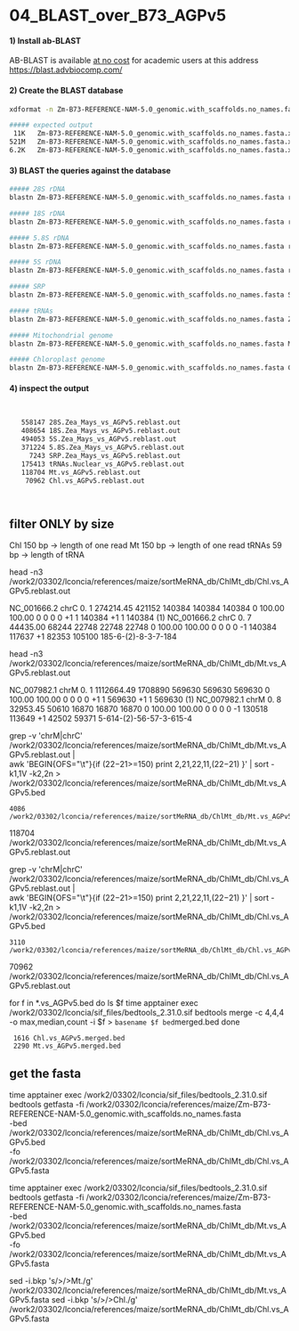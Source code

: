 # 04_BLAST_over_B73_AGPv5

#### 

#### 1) Install ab-BLAST

AB-BLAST is available <ins> at no cost</ins> for academic users at this address https://blast.advbiocomp.com/ 

#### 2) Create the BLAST database
```bash
xdformat -n Zm-B73-REFERENCE-NAM-5.0_genomic.with_scaffolds.no_names.fasta

##### expected output
 11K   Zm-B73-REFERENCE-NAM-5.0_genomic.with_scaffolds.no_names.fasta.xnd
521M   Zm-B73-REFERENCE-NAM-5.0_genomic.with_scaffolds.no_names.fasta.xns
6.2K   Zm-B73-REFERENCE-NAM-5.0_genomic.with_scaffolds.no_names.fasta.xnt
``` 
#### 3) BLAST the queries against the database

```bash
##### 28S rDNA
blastn Zm-B73-REFERENCE-NAM-5.0_genomic.with_scaffolds.no_names.fasta rRNA.Zm-B73-REFERENCE-NAM-5.0_genomic.with_scaffolds.28S.fasta cpus=24 M=+3 N=-7 E=1e-16  mformat=2 links hspsepQmax=100 hspsepSmax=3500 sump pingpong warnings > 28S.Zea_Mays_vs_AGPv5.reblast.out

##### 18S rDNA
blastn Zm-B73-REFERENCE-NAM-5.0_genomic.with_scaffolds.no_names.fasta rRNA.Zm-B73-REFERENCE-NAM-5.0_genomic.with_scaffolds.18S.fasta cpus=24 M=+3 N=-7 E=1e-16  mformat=2 links hspsepQmax=100 hspsepSmax=3500 sump pingpong warnings > 18S.Zea_Mays_vs_AGPv5.reblast.out  

##### 5.8S rDNA
blastn Zm-B73-REFERENCE-NAM-5.0_genomic.with_scaffolds.no_names.fasta rRNA.Zm-B73-REFERENCE-NAM-5.0_genomic.with_scaffolds.5.8S.fasta cpus=24 M=+3 N=-7 E=1e-16  mformat=2 links hspsepQmax=100 hspsepSmax=3500 sump pingpong warnings > 5.8S.Zea_Mays_vs_AGPv5.reblast.out  

##### 5S rDNA
blastn Zm-B73-REFERENCE-NAM-5.0_genomic.with_scaffolds.no_names.fasta rRNA.Zm-B73-REFERENCE-NAM-5.0_genomic.with_scaffolds.5S.fasta cpus=24 M=+3 N=-7 E=1e-16  mformat=2 links hspsepQmax=100 hspsepSmax=3500 sump pingpong warnings > 5S.Zea_Mays_vs_AGPv5.reblast.out

##### SRP
blastn Zm-B73-REFERENCE-NAM-5.0_genomic.with_scaffolds.no_names.fasta SRP_RNA.lin.lenght.fasta cpus=48 M=+3 N=-7 E=1e-16 mformat=2 links sump pingpong warnings > SRP.Zea_Mays_vs_AGPv5.reblast.out

##### tRNAs 
blastn Zm-B73-REFERENCE-NAM-5.0_genomic.with_scaffolds.no_names.fasta Zea_mays.Nuclear.fa cpus=24 M=+3 N=-7 E=1e-16 mformat=2 links hspsepQmax=30 hspsepSmax=30 sump pingpong warnings > tRNAs.Nuclear_vs_AGPv5.reblast.out 

##### Mitochondrial genome 
blastn Zm-B73-REFERENCE-NAM-5.0_genomic.with_scaffolds.no_names.fasta Mt.NC_007982.1.fasta cpus=24 M=+3 N=-7 E=1e-16 mformat=2 links sump pingpong warnings >  Mt.vs_AGPv5.reblast.out 

##### Chloroplast genome
blastn Zm-B73-REFERENCE-NAM-5.0_genomic.with_scaffolds.no_names.fasta Chl.NC_001666.2.fasta cpus=24 M=+3 N=-7 E=1e-16 mformat=2 links sump pingpong warnings > Chl.vs_AGPv5.reblast.out
```

#### 4) inspect the output

```bash


   558147 28S.Zea_Mays_vs_AGPv5.reblast.out
   408654 18S.Zea_Mays_vs_AGPv5.reblast.out
   494053 5S.Zea_Mays_vs_AGPv5.reblast.out
   371224 5.8S.Zea_Mays_vs_AGPv5.reblast.out   
     7243 SRP.Zea_Mays_vs_AGPv5.reblast.out
   175413 tRNAs.Nuclear_vs_AGPv5.reblast.out
   118704 Mt.vs_AGPv5.reblast.out
    70962 Chl.vs_AGPv5.reblast.out




```



## filter ONLY by size
      
Chl     150 bp -> length of one read
Mt      150 bp -> length of one read
tRNAs    59 bp -> length of tRNA







head -n3 /work2/03302/lconcia/references/maize/sortMeRNA_db/ChlMt_db/Chl.vs_AGPv5.reblast.out

NC_001666.2 chrC    0.  1   274214.45   421152  140384  140384  140384  0   100.00  100.00  0   0   0   0   +1  1   140384  +1  1   140384  (1)
NC_001666.2 chrC    0.  7   44435.00    68244   22748   22748   22748   0   100.00  100.00  0   0   0   0   -1  140384  117637  +1  82353   105100  185-6-(2)-8-3-7-184



head -n3 /work2/03302/lconcia/references/maize/sortMeRNA_db/ChlMt_db/Mt.vs_AGPv5.reblast.out

NC_007982.1 chrM    0.  1   1112664.49  1708890 569630  569630  569630  0   100.00  100.00  0   0   0   0   +1  1   569630  +1  1   569630  (1)
NC_007982.1 chrM    0.  8   32953.45    50610   16870   16870   16870   0   100.00  100.00  0   0   0   0   -1  130518  113649  +1  42502   59371   5-614-(2)-56-57-3-615-4





grep  -v 'chrM\|chrC' /work2/03302/lconcia/references/maize/sortMeRNA_db/ChlMt_db/Mt.vs_AGPv5.reblast.out | \
awk 'BEGIN{OFS="\t"}{if ($22-$21>=150) print $2,$21,$22,$11,($22-$21) }' | sort -k1,1V -k2,2n > /work2/03302/lconcia/references/maize/sortMeRNA_db/ChlMt_db/Mt.vs_AGPv5.bed

    4086 /work2/03302/lconcia/references/maize/sortMeRNA_db/ChlMt_db/Mt.vs_AGPv5.bed
  118704 /work2/03302/lconcia/references/maize/sortMeRNA_db/ChlMt_db/Mt.vs_AGPv5.reblast.out
 

grep  -v 'chrM\|chrC' /work2/03302/lconcia/references/maize/sortMeRNA_db/ChlMt_db/Chl.vs_AGPv5.reblast.out | \
awk 'BEGIN{OFS="\t"}{if ($22-$21>=150) print $2,$21,$22,$11,($22-$21) }' | sort -k1,1V -k2,2n > /work2/03302/lconcia/references/maize/sortMeRNA_db/ChlMt_db/Chl.vs_AGPv5.bed
 

    3110 /work2/03302/lconcia/references/maize/sortMeRNA_db/ChlMt_db/Chl.vs_AGPv5.bed
   70962 /work2/03302/lconcia/references/maize/sortMeRNA_db/ChlMt_db/Chl.vs_AGPv5.reblast.out



for f in *.vs_AGPv5.bed
do
ls $f
time apptainer exec /work2/03302/lconcia/sif_files/bedtools_2.31.0.sif bedtools merge -c 4,4,4 -o max,median,count -i $f > `basename $f bed`merged.bed
done


     1616 Chl.vs_AGPv5.merged.bed
     2290 Mt.vs_AGPv5.merged.bed


## get the fasta 

time apptainer exec /work2/03302/lconcia/sif_files/bedtools_2.31.0.sif bedtools getfasta -fi /work2/03302/lconcia/references/maize/Zm-B73-REFERENCE-NAM-5.0_genomic.with_scaffolds.no_names.fasta \
-bed  /work2/03302/lconcia/references/maize/sortMeRNA_db/ChlMt_db/Chl.vs_AGPv5.bed \
-fo   /work2/03302/lconcia/references/maize/sortMeRNA_db/ChlMt_db/Chl.vs_AGPv5.fasta


time apptainer exec /work2/03302/lconcia/sif_files/bedtools_2.31.0.sif bedtools getfasta -fi /work2/03302/lconcia/references/maize/Zm-B73-REFERENCE-NAM-5.0_genomic.with_scaffolds.no_names.fasta \
-bed  /work2/03302/lconcia/references/maize/sortMeRNA_db/ChlMt_db/Mt.vs_AGPv5.bed \
-fo   /work2/03302/lconcia/references/maize/sortMeRNA_db/ChlMt_db/Mt.vs_AGPv5.fasta


sed -i.bkp 's/>/>Mt./g'  /work2/03302/lconcia/references/maize/sortMeRNA_db/ChlMt_db/Mt.vs_AGPv5.fasta
sed -i.bkp 's/>/>Chl./g'  /work2/03302/lconcia/references/maize/sortMeRNA_db/ChlMt_db/Chl.vs_AGPv5.fasta





